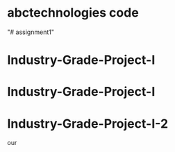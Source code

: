 # abctechnologies code
"# assignment1" 
# Industry-Grade-Project-I
# Industry-Grade-Project-I
# Industry-Grade-Project-I-2
our 
